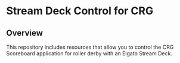 # Stream Deck Control for CRG

## Overview

This repository includes resources that allow you to control the CRG Scoreboard application for roller derby with an Elgato Stream Deck.
